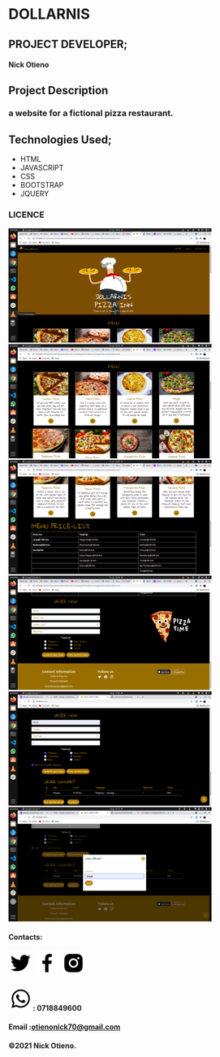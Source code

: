 # DOLLARNIS
## PROJECT DEVELOPER;
 #### Nick Otieno

## Project Description
### a website  for a fictional pizza restaurant.


## Technologies Used;
* HTML
* JAVASCRIPT
* CSS
* BOOTSTRAP
* JQUERY


### LICENCE

<img src="pics/README pics/number1.png" width=400px>
<img src="pics/README pics/number2.png" width=400px>
<img src="pics/README pics/number3.png" width=400px>
<img src="pics/README pics/number4.png" width=400px>
<img src="pics/README pics/number5.png" width=400px>
<img src="pics/README pics/number6.png" width=400px>






#### Contacts: 
<a href="https://twitter.com/the_nickotee"  target="_blank"> <img src="pics/bxl-twitter.svg"></a>
    <a href="https://web.facebook.com/nick.ke.7334" target="_blank"> <img src="pics/bxl-facebook.svg"></a>
        <a href="https://www.instagram.com/the_nickotee/" target="_blank"><img src="pics/bxl-instagram-alt.svg"></a>


#### <a href="https://www.instagram.com/the_nickotee/" target="_blank"><img src="pics/bxl-whatsapp.svg"></a>: 0718849600
#### Email :otienonick70@gmail.com
#### &copy;2021 Nick Otieno.
